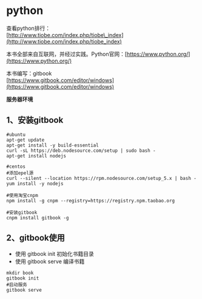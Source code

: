 # python

查看python排行：  
[http://www.tiobe.com/index.php/tiobe\_index](http://www.tiobe.com/index.php/tiobe_index)

本书全部来自互联网，并经过实践。Python官网：[https://www.python.org/](https://www.python.org/)

本书编写：gitbook  
[https://www.gitbook.com/editor/windows](https://www.gitbook.com/editor/windows)

**服务器环境**

## 1、安装gitbook

```
#ubuntu
apt-get update
apt-get install -y build-essential
curl -sL https://deb.nodesource.com/setup | sudo bash -
apt-get install nodejs
```

```
#centos
#添加epel源
curl --silent --location https://rpm.nodesource.com/setup_5.x | bash -
yum install -y nodejs
```

```
#使用淘宝cnpm
npm install -g cnpm --registry=https://registry.npm.taobao.org

#安装gitbook
cnpm install gitbook -g
```

## 2、gitbook使用

* 使用 gitbook init 初始化书籍目录
* 使用 gitbook serve 编译书籍

```
mkdir book
gitbook init
#启动服务
gitbook serve
```



